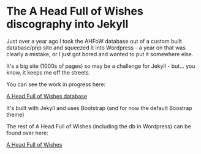 The A Head Full of Wishes discography into Jekyll
=================================================

Just over a year ago I took the AHFoW database out of a custom built database/php site and squeezed it into Wordpress - a year on that was clearly a mistake, or I just got bored and wanted to put it somewhere else.

It's a big site (1000s of pages) so may be a challenge for Jekyll - but... you know, it keeps me off the streets.

You can see the work in progress here:

[A Head Full of Wishes database](http://static.fullofwishes.co.uk/database/)

It's built with Jekyll and uses Bootstrap (and for now the default Boostrap theme)

The rest of A Head Full of Wishes (including the db in Wordpress) can be found over here:

[A Head Full of Wishes](http://www.fullofwishes.co.uk)
